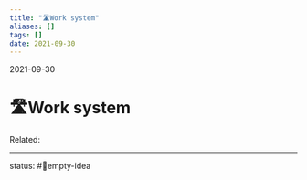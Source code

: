 ```yaml
---
title: "🛣️Work system"
aliases: []
tags: []
date: 2021-09-30
---
```

2021-09-30
# 🛣️Work system
Related:
___
status: #💭empty-idea